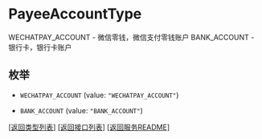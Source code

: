 # PayeeAccountType

  WECHATPAY_ACCOUNT - 微信零钱，微信支付零钱账户  BANK_ACCOUNT - 银行卡，银行卡账户

## 枚举


* `WECHATPAY_ACCOUNT` (value: `"WECHATPAY_ACCOUNT"`)

* `BANK_ACCOUNT` (value: `"BANK_ACCOUNT"`)


[\[返回类型列表\]](README.md#类型列表)
[\[返回接口列表\]](README.md#接口列表)
[\[返回服务README\]](README.md)


